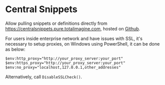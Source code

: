 ﻿# Central Snippets

Allow pulling snippets or definitions directly from https://centralsnippets.pure.totalimagine.com, hosted on [Github](https://github.com/Pure-the-Language/CentralSnippets).

For users inside enterprise network and have issues with SSL, it's necessary to setup proxies, on Windows using PowerShell, it can be done as below:

```powershel
$env:http_proxy="http://your_proxy_server:your_port"
$env:https_proxy="http://your_proxy_server:your_port"
$env:no_proxy="localhost,127.0.0.1,other_addresses"
```

Alternatively, call `DisableSSLCheck()`.
